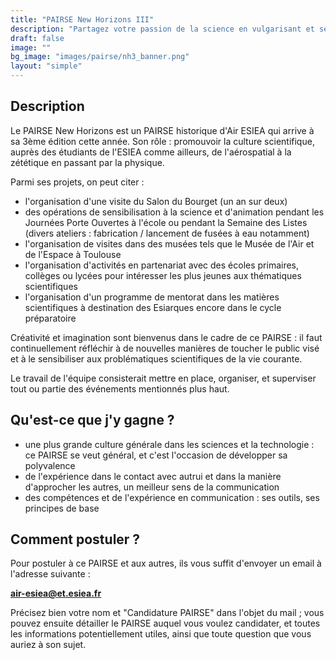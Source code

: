 ```yaml
---
title: "PAIRSE New Horizons III"
description: "Partagez votre passion de la science en vulgarisant et sensibilisant étudiants et élèves !"
draft: false
image: ""
bg_image: "images/pairse/nh3_banner.png"
layout: "simple"
---
```


## Description
Le PAIRSE New Horizons est un PAIRSE historique d'Air ESIEA qui arrive à sa 3ème
édition cette année. Son rôle : promouvoir la culture scientifique, auprès des
étudiants de l'ESIEA comme ailleurs, de l'aérospatial à la zététique en passant
par la physique.

Parmi ses projets, on peut citer : 
- l'organisation d'une visite du Salon du Bourget (un an sur deux)
- des opérations de sensibilisation à la science et d'animation pendant les
  Journées Porte Ouvertes à l'école ou pendant la Semaine des Listes (divers
  ateliers : fabrication / lancement de fusées à eau notamment)
- l'organisation de visites dans des musées tels que le Musée de l'Air et de l'Espace à Toulouse
- l'organisation d'activités en partenariat avec des écoles primaires, collèges
  ou lycées pour intéresser les plus jeunes aux thématiques scientifiques
- l'organisation d'un programme de mentorat dans les matières scientifiques à
  destination des Esiarques encore dans le cycle préparatoire

Créativité et imagination sont bienvenus dans le cadre de ce PAIRSE : il faut
continuellement réfléchir à de nouvelles manières de toucher le public visé et
à le sensibiliser aux problématiques scientifiques de la vie courante.

Le travail de l'équipe consisterait mettre en place, organiser, et superviser
tout ou partie des événements mentionnés plus haut.

## Qu'est-ce que j'y gagne ?
- une plus grande culture générale dans les sciences et la technologie : ce PAIRSE
  se veut général, et c'est l'occasion de développer sa polyvalence
- de l'expérience dans le contact avec autrui et dans la manière d'approcher les autres, un meilleur sens de la communication
- des compétences et de l'expérience en communication : ses outils, ses principes de base

## Comment postuler ?
Pour postuler à ce PAIRSE et aux autres, ils vous suffit d'envoyer un email à
l'adresse suivante : 

**air-esiea@et.esiea.fr**

Précisez bien votre nom et "Candidature PAIRSE" dans l'objet du mail ; vous pouvez
ensuite détailler le PAIRSE auquel vous voulez candidater, et toutes les
informations potentiellement utiles, ainsi que toute question que vous auriez à
son sujet.
